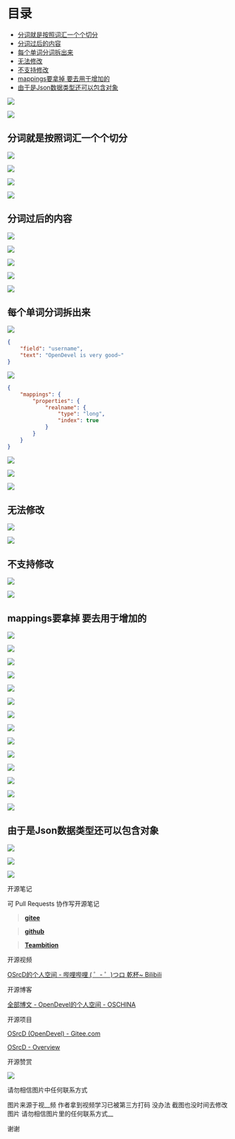 # 目录

  * [分词就是按照词汇一个个切分](#分词就是按照词汇一个个切分)
  * [分词过后的内容](#分词过后的内容)
  * [每个单词分词拆出来](#每个单词分词拆出来)
  * [无法修改](#无法修改)
  * [不支持修改](#不支持修改)
  * [mappings要拿掉 要去用于增加的](#mappings要拿掉-要去用于增加的)
  * [由于是Json数据类型还可以包含对象](#由于是json数据类型还可以包含对象)


![](https://tcs.teambition.net/storage/3121627d36153899ff8789bb4cf8530edcaa?Signature=eyJhbGciOiJIUzI1NiIsInR5cCI6IkpXVCJ9.eyJBcHBJRCI6IjU5Mzc3MGZmODM5NjMyMDAyZTAzNThmMSIsIl9hcHBJZCI6IjU5Mzc3MGZmODM5NjMyMDAyZTAzNThmMSIsIl9vcmdhbml6YXRpb25JZCI6IiIsImV4cCI6MTYxMDQ0MzIwMCwiaWF0IjoxNjA5ODM4NDAwLCJyZXNvdXJjZSI6Ii9zdG9yYWdlLzMxMjE2MjdkMzYxNTM4OTlmZjg3ODliYjRjZjg1MzBlZGNhYSJ9.ak28zEX-pQDe3yfhErMLfhD8VMG4H01SMT2xUREkvMg&download=image.png "")

![](https://tcs.teambition.net/storage/3121c4456b028822e9b80b33b96c17e319af?Signature=eyJhbGciOiJIUzI1NiIsInR5cCI6IkpXVCJ9.eyJBcHBJRCI6IjU5Mzc3MGZmODM5NjMyMDAyZTAzNThmMSIsIl9hcHBJZCI6IjU5Mzc3MGZmODM5NjMyMDAyZTAzNThmMSIsIl9vcmdhbml6YXRpb25JZCI6IiIsImV4cCI6MTYxMDQ0MzIwMCwiaWF0IjoxNjA5ODM4NDAwLCJyZXNvdXJjZSI6Ii9zdG9yYWdlLzMxMjFjNDQ1NmIwMjg4MjJlOWI4MGIzM2I5NmMxN2UzMTlhZiJ9.-Rrgf0Gm6GRoE1WwlVDSPdlo218V_ySelfN96LIb9IE&download=image.png "")

## 分词就是按照词汇一个个切分

![](https://tcs.teambition.net/storage/312139020fb6518720f93940984acd6b5137?Signature=eyJhbGciOiJIUzI1NiIsInR5cCI6IkpXVCJ9.eyJBcHBJRCI6IjU5Mzc3MGZmODM5NjMyMDAyZTAzNThmMSIsIl9hcHBJZCI6IjU5Mzc3MGZmODM5NjMyMDAyZTAzNThmMSIsIl9vcmdhbml6YXRpb25JZCI6IiIsImV4cCI6MTYxMDQ0MzIwMCwiaWF0IjoxNjA5ODM4NDAwLCJyZXNvdXJjZSI6Ii9zdG9yYWdlLzMxMjEzOTAyMGZiNjUxODcyMGY5Mzk0MDk4NGFjZDZiNTEzNyJ9.rp4MGgwuHfMKA6y-eCXqzqUYcZFAtppJ_BB8mKk39AA&download=image.png "")

![](https://tcs.teambition.net/storage/3121fd52e07e9a5173927fb1e18f57682cff?Signature=eyJhbGciOiJIUzI1NiIsInR5cCI6IkpXVCJ9.eyJBcHBJRCI6IjU5Mzc3MGZmODM5NjMyMDAyZTAzNThmMSIsIl9hcHBJZCI6IjU5Mzc3MGZmODM5NjMyMDAyZTAzNThmMSIsIl9vcmdhbml6YXRpb25JZCI6IiIsImV4cCI6MTYxMDQ0MzIwMCwiaWF0IjoxNjA5ODM4NDAwLCJyZXNvdXJjZSI6Ii9zdG9yYWdlLzMxMjFmZDUyZTA3ZTlhNTE3MzkyN2ZiMWUxOGY1NzY4MmNmZiJ9.ChECDThoDdvtcFSpzXs_59IgwTMU0KS-NlFRp4EEjIA&download=image.png "")

![](https://tcs.teambition.net/storage/3121e5477bc2f2d5e08c4948681930cd5bce?Signature=eyJhbGciOiJIUzI1NiIsInR5cCI6IkpXVCJ9.eyJBcHBJRCI6IjU5Mzc3MGZmODM5NjMyMDAyZTAzNThmMSIsIl9hcHBJZCI6IjU5Mzc3MGZmODM5NjMyMDAyZTAzNThmMSIsIl9vcmdhbml6YXRpb25JZCI6IiIsImV4cCI6MTYxMDQ0MzIwMCwiaWF0IjoxNjA5ODM4NDAwLCJyZXNvdXJjZSI6Ii9zdG9yYWdlLzMxMjFlNTQ3N2JjMmYyZDVlMDhjNDk0ODY4MTkzMGNkNWJjZSJ9._xWUeoT3ZBqyXzUyzP95HBI1MDKU90Lo7nvpAYEojTY&download=image.png "")



![](https://tcs.teambition.net/storage/3121152fee9d04f03e38b0ce4bd0919544d8?Signature=eyJhbGciOiJIUzI1NiIsInR5cCI6IkpXVCJ9.eyJBcHBJRCI6IjU5Mzc3MGZmODM5NjMyMDAyZTAzNThmMSIsIl9hcHBJZCI6IjU5Mzc3MGZmODM5NjMyMDAyZTAzNThmMSIsIl9vcmdhbml6YXRpb25JZCI6IiIsImV4cCI6MTYxMDQ0MzIwMCwiaWF0IjoxNjA5ODM4NDAwLCJyZXNvdXJjZSI6Ii9zdG9yYWdlLzMxMjExNTJmZWU5ZDA0ZjAzZTM4YjBjZTRiZDA5MTk1NDRkOCJ9.AWtm4AmmJqA8u3ZlIDce6F2b5Ybqdp7azbZk2RwBCwc&download=image.png "")

## 分词过后的内容

![](https://tcs.teambition.net/storage/3121dca88f0d96f152ed57cf6aa2cbba86a7?Signature=eyJhbGciOiJIUzI1NiIsInR5cCI6IkpXVCJ9.eyJBcHBJRCI6IjU5Mzc3MGZmODM5NjMyMDAyZTAzNThmMSIsIl9hcHBJZCI6IjU5Mzc3MGZmODM5NjMyMDAyZTAzNThmMSIsIl9vcmdhbml6YXRpb25JZCI6IiIsImV4cCI6MTYxMDQ0MzIwMCwiaWF0IjoxNjA5ODM4NDAwLCJyZXNvdXJjZSI6Ii9zdG9yYWdlLzMxMjFkY2E4OGYwZDk2ZjE1MmVkNTdjZjZhYTJjYmJhODZhNyJ9.2t_3s8zAHQa-xFBfWFaFnWySsY1WqenWM57gKi2C1N8&download=image.png "")

![](https://tcs.teambition.net/storage/31211c4e54468d5e788de191b634ab2b5f7a?Signature=eyJhbGciOiJIUzI1NiIsInR5cCI6IkpXVCJ9.eyJBcHBJRCI6IjU5Mzc3MGZmODM5NjMyMDAyZTAzNThmMSIsIl9hcHBJZCI6IjU5Mzc3MGZmODM5NjMyMDAyZTAzNThmMSIsIl9vcmdhbml6YXRpb25JZCI6IiIsImV4cCI6MTYxMDQ0MzIwMCwiaWF0IjoxNjA5ODM4NDAwLCJyZXNvdXJjZSI6Ii9zdG9yYWdlLzMxMjExYzRlNTQ0NjhkNWU3ODhkZTE5MWI2MzRhYjJiNWY3YSJ9.N9Ha8c7EvQG-wg0NlbufAvOPhBkAEsUwzvZXIzCPkNM&download=image.png "")

![](https://tcs.teambition.net/storage/31219e500e832b1339f0f1d12806479f6d04?Signature=eyJhbGciOiJIUzI1NiIsInR5cCI6IkpXVCJ9.eyJBcHBJRCI6IjU5Mzc3MGZmODM5NjMyMDAyZTAzNThmMSIsIl9hcHBJZCI6IjU5Mzc3MGZmODM5NjMyMDAyZTAzNThmMSIsIl9vcmdhbml6YXRpb25JZCI6IiIsImV4cCI6MTYxMDQ0MzIwMCwiaWF0IjoxNjA5ODM4NDAwLCJyZXNvdXJjZSI6Ii9zdG9yYWdlLzMxMjE5ZTUwMGU4MzJiMTMzOWYwZjFkMTI4MDY0NzlmNmQwNCJ9.oxupqxLaJapas4e6PpKVDPFJsAZT6z0LudaAzkXZWls&download=image.png "")

![](https://tcs.teambition.net/storage/31216e81162f60d60f40f1f379125127a8b3?Signature=eyJhbGciOiJIUzI1NiIsInR5cCI6IkpXVCJ9.eyJBcHBJRCI6IjU5Mzc3MGZmODM5NjMyMDAyZTAzNThmMSIsIl9hcHBJZCI6IjU5Mzc3MGZmODM5NjMyMDAyZTAzNThmMSIsIl9vcmdhbml6YXRpb25JZCI6IiIsImV4cCI6MTYxMDQ0MzIwMCwiaWF0IjoxNjA5ODM4NDAwLCJyZXNvdXJjZSI6Ii9zdG9yYWdlLzMxMjE2ZTgxMTYyZjYwZDYwZjQwZjFmMzc5MTI1MTI3YThiMyJ9.W2Co808mykB5FP8gZPv4GMpta6jie99QiMOdiQ8KjZ4&download=image.png "")

![](https://tcs.teambition.net/storage/3121765291953dd424e4525c5674b899a859?Signature=eyJhbGciOiJIUzI1NiIsInR5cCI6IkpXVCJ9.eyJBcHBJRCI6IjU5Mzc3MGZmODM5NjMyMDAyZTAzNThmMSIsIl9hcHBJZCI6IjU5Mzc3MGZmODM5NjMyMDAyZTAzNThmMSIsIl9vcmdhbml6YXRpb25JZCI6IiIsImV4cCI6MTYxMDQ0MzIwMCwiaWF0IjoxNjA5ODM4NDAwLCJyZXNvdXJjZSI6Ii9zdG9yYWdlLzMxMjE3NjUyOTE5NTNkZDQyNGU0NTI1YzU2NzRiODk5YTg1OSJ9.MdFm8KB15728yghjkVFc2L20upE8PsE9d-Vdzq9viuc&download=image.png "")

## 每个单词分词拆出来

![](https://tcs.teambition.net/storage/31219c61ef733e38c4a992963a0760cfa0ed?Signature=eyJhbGciOiJIUzI1NiIsInR5cCI6IkpXVCJ9.eyJBcHBJRCI6IjU5Mzc3MGZmODM5NjMyMDAyZTAzNThmMSIsIl9hcHBJZCI6IjU5Mzc3MGZmODM5NjMyMDAyZTAzNThmMSIsIl9vcmdhbml6YXRpb25JZCI6IiIsImV4cCI6MTYxMDQ0MzIwMCwiaWF0IjoxNjA5ODM4NDAwLCJyZXNvdXJjZSI6Ii9zdG9yYWdlLzMxMjE5YzYxZWY3MzNlMzhjNGE5OTI5NjNhMDc2MGNmYTBlZCJ9.sX_aZ0_5UScl60xfhEvTDjzAlL2Gyrqfjtx7xXc_bXo&download=image.png "")

```json
{
    "field": "username",
    "text": "OpenDevel is very good~"
}

```



![](https://tcs.teambition.net/storage/3121ca72bc1463526e27a5c5119cf32c3f1e?Signature=eyJhbGciOiJIUzI1NiIsInR5cCI6IkpXVCJ9.eyJBcHBJRCI6IjU5Mzc3MGZmODM5NjMyMDAyZTAzNThmMSIsIl9hcHBJZCI6IjU5Mzc3MGZmODM5NjMyMDAyZTAzNThmMSIsIl9vcmdhbml6YXRpb25JZCI6IiIsImV4cCI6MTYxMDQ0MzIwMCwiaWF0IjoxNjA5ODM4NDAwLCJyZXNvdXJjZSI6Ii9zdG9yYWdlLzMxMjFjYTcyYmMxNDYzNTI2ZTI3YTVjNTExOWNmMzJjM2YxZSJ9.4wPn0WxxUIRXv_3ykr93QE6KfTh5GMaCeOfl9-Ep7KU&download=image.png "")

```json
{
    "mappings": {
        "properties": {
            "realname": {
                "type": "long",
                "index": true
            }
        }
    }
}
```

![](https://tcs.teambition.net/storage/31217babf5f31262c2585074135c8e07d810?Signature=eyJhbGciOiJIUzI1NiIsInR5cCI6IkpXVCJ9.eyJBcHBJRCI6IjU5Mzc3MGZmODM5NjMyMDAyZTAzNThmMSIsIl9hcHBJZCI6IjU5Mzc3MGZmODM5NjMyMDAyZTAzNThmMSIsIl9vcmdhbml6YXRpb25JZCI6IiIsImV4cCI6MTYxMDQ0MzIwMCwiaWF0IjoxNjA5ODM4NDAwLCJyZXNvdXJjZSI6Ii9zdG9yYWdlLzMxMjE3YmFiZjVmMzEyNjJjMjU4NTA3NDEzNWM4ZTA3ZDgxMCJ9._4fEQp-gt1OYa0Gj1x-FMiO6YyvWoRiZVHlmttQ-xVc&download=image.png "")

![](https://tcs.teambition.net/storage/31217cb0c645c342e8a5ae18f1ff958a4192?Signature=eyJhbGciOiJIUzI1NiIsInR5cCI6IkpXVCJ9.eyJBcHBJRCI6IjU5Mzc3MGZmODM5NjMyMDAyZTAzNThmMSIsIl9hcHBJZCI6IjU5Mzc3MGZmODM5NjMyMDAyZTAzNThmMSIsIl9vcmdhbml6YXRpb25JZCI6IiIsImV4cCI6MTYxMDQ0MzIwMCwiaWF0IjoxNjA5ODM4NDAwLCJyZXNvdXJjZSI6Ii9zdG9yYWdlLzMxMjE3Y2IwYzY0NWMzNDJlOGE1YWUxOGYxZmY5NThhNDE5MiJ9.LkMH_HZOxopN91mXVxDn3KH23aIpwttnYEzBFh5vkr0&download=image.png "")

![](https://tcs.teambition.net/storage/312147d7467ac88c74808782adf06803725a?Signature=eyJhbGciOiJIUzI1NiIsInR5cCI6IkpXVCJ9.eyJBcHBJRCI6IjU5Mzc3MGZmODM5NjMyMDAyZTAzNThmMSIsIl9hcHBJZCI6IjU5Mzc3MGZmODM5NjMyMDAyZTAzNThmMSIsIl9vcmdhbml6YXRpb25JZCI6IiIsImV4cCI6MTYxMDQ0MzIwMCwiaWF0IjoxNjA5ODM4NDAwLCJyZXNvdXJjZSI6Ii9zdG9yYWdlLzMxMjE0N2Q3NDY3YWM4OGM3NDgwODc4MmFkZjA2ODAzNzI1YSJ9.fUhknujoKTKOYVDEVWVZUEJjWeMBDpLS3_g4jBbGJ3w&download=image.png "")

## 无法修改

![](https://tcs.teambition.net/storage/3121bc3d812efaca9dcddd5091df1b8a1ce7?Signature=eyJhbGciOiJIUzI1NiIsInR5cCI6IkpXVCJ9.eyJBcHBJRCI6IjU5Mzc3MGZmODM5NjMyMDAyZTAzNThmMSIsIl9hcHBJZCI6IjU5Mzc3MGZmODM5NjMyMDAyZTAzNThmMSIsIl9vcmdhbml6YXRpb25JZCI6IiIsImV4cCI6MTYxMDQ0MzIwMCwiaWF0IjoxNjA5ODM4NDAwLCJyZXNvdXJjZSI6Ii9zdG9yYWdlLzMxMjFiYzNkODEyZWZhY2E5ZGNkZGQ1MDkxZGYxYjhhMWNlNyJ9.3SMRPgn-zU-W6aS3i13p2EQ7PFZ_PTh6o2TfkpYT7JA&download=image.png "")

![](https://tcs.teambition.net/storage/31215c5f829790af38a3daad66e964fe221a?Signature=eyJhbGciOiJIUzI1NiIsInR5cCI6IkpXVCJ9.eyJBcHBJRCI6IjU5Mzc3MGZmODM5NjMyMDAyZTAzNThmMSIsIl9hcHBJZCI6IjU5Mzc3MGZmODM5NjMyMDAyZTAzNThmMSIsIl9vcmdhbml6YXRpb25JZCI6IiIsImV4cCI6MTYxMDQ0MzIwMCwiaWF0IjoxNjA5ODM4NDAwLCJyZXNvdXJjZSI6Ii9zdG9yYWdlLzMxMjE1YzVmODI5NzkwYWYzOGEzZGFhZDY2ZTk2NGZlMjIxYSJ9.tuwoAVjR3LMpKpEuWrZpYSapjcSP-j1WsVO94qHQ6xQ&download=image.png "")

## 不支持修改

![](https://tcs.teambition.net/storage/312146421b4b03e35edc630ccccb0010d178?Signature=eyJhbGciOiJIUzI1NiIsInR5cCI6IkpXVCJ9.eyJBcHBJRCI6IjU5Mzc3MGZmODM5NjMyMDAyZTAzNThmMSIsIl9hcHBJZCI6IjU5Mzc3MGZmODM5NjMyMDAyZTAzNThmMSIsIl9vcmdhbml6YXRpb25JZCI6IiIsImV4cCI6MTYxMDQ0MzIwMCwiaWF0IjoxNjA5ODM4NDAwLCJyZXNvdXJjZSI6Ii9zdG9yYWdlLzMxMjE0NjQyMWI0YjAzZTM1ZWRjNjMwY2NjY2IwMDEwZDE3OCJ9.PjQi64hpq7xzABpKSKhCtExkghhfQM8L1d1d7sAfaJU&download=image.png "")

![](https://tcs.teambition.net/storage/3121dce4fe55414c0bd3c73ef1a9f0f8c494?Signature=eyJhbGciOiJIUzI1NiIsInR5cCI6IkpXVCJ9.eyJBcHBJRCI6IjU5Mzc3MGZmODM5NjMyMDAyZTAzNThmMSIsIl9hcHBJZCI6IjU5Mzc3MGZmODM5NjMyMDAyZTAzNThmMSIsIl9vcmdhbml6YXRpb25JZCI6IiIsImV4cCI6MTYxMDQ0MzIwMCwiaWF0IjoxNjA5ODM4NDAwLCJyZXNvdXJjZSI6Ii9zdG9yYWdlLzMxMjFkY2U0ZmU1NTQxNGMwYmQzYzczZWYxYTlmMGY4YzQ5NCJ9._Nz-99H1o8S3aWegHhbrcBfZGuscl2XaZE0J4TpetZw&download=image.png "")

## mappings要拿掉 要去用于增加的

![](https://tcs.teambition.net/storage/3121d232daca5a2a6a5bb12d2fa3569810b8?Signature=eyJhbGciOiJIUzI1NiIsInR5cCI6IkpXVCJ9.eyJBcHBJRCI6IjU5Mzc3MGZmODM5NjMyMDAyZTAzNThmMSIsIl9hcHBJZCI6IjU5Mzc3MGZmODM5NjMyMDAyZTAzNThmMSIsIl9vcmdhbml6YXRpb25JZCI6IiIsImV4cCI6MTYxMDQ0MzIwMCwiaWF0IjoxNjA5ODM4NDAwLCJyZXNvdXJjZSI6Ii9zdG9yYWdlLzMxMjFkMjMyZGFjYTVhMmE2YTViYjEyZDJmYTM1Njk4MTBiOCJ9.u5wgzOv4kIkmYS5fxGvlJ-3S9wfHW6muvE1JMQ_D8AQ&download=image.png "")

![](https://tcs.teambition.net/storage/312114e18ce3c28a9c53a7b7a38b059503ad?Signature=eyJhbGciOiJIUzI1NiIsInR5cCI6IkpXVCJ9.eyJBcHBJRCI6IjU5Mzc3MGZmODM5NjMyMDAyZTAzNThmMSIsIl9hcHBJZCI6IjU5Mzc3MGZmODM5NjMyMDAyZTAzNThmMSIsIl9vcmdhbml6YXRpb25JZCI6IiIsImV4cCI6MTYxMDQ0MzIwMCwiaWF0IjoxNjA5ODM4NDAwLCJyZXNvdXJjZSI6Ii9zdG9yYWdlLzMxMjExNGUxOGNlM2MyOGE5YzUzYTdiN2EzOGIwNTk1MDNhZCJ9.RduK4JseNaKlWLuK_rDSa-TB2D2VBpJsCAbuVNfd9rc&download=image.png "")

![](https://tcs.teambition.net/storage/312144632f0f09c953ea599c8f56c7d77cb3?Signature=eyJhbGciOiJIUzI1NiIsInR5cCI6IkpXVCJ9.eyJBcHBJRCI6IjU5Mzc3MGZmODM5NjMyMDAyZTAzNThmMSIsIl9hcHBJZCI6IjU5Mzc3MGZmODM5NjMyMDAyZTAzNThmMSIsIl9vcmdhbml6YXRpb25JZCI6IiIsImV4cCI6MTYxMDQ0MzIwMCwiaWF0IjoxNjA5ODM4NDAwLCJyZXNvdXJjZSI6Ii9zdG9yYWdlLzMxMjE0NDYzMmYwZjA5Yzk1M2VhNTk5YzhmNTZjN2Q3N2NiMyJ9.ReIQ6Wuti18QEr_Sgg7Kk30TcmNjH_JW7beuiy1-JHs&download=image.png "")

![](https://tcs.teambition.net/storage/31218d82b451ee78b68db262eb75fae0f7c1?Signature=eyJhbGciOiJIUzI1NiIsInR5cCI6IkpXVCJ9.eyJBcHBJRCI6IjU5Mzc3MGZmODM5NjMyMDAyZTAzNThmMSIsIl9hcHBJZCI6IjU5Mzc3MGZmODM5NjMyMDAyZTAzNThmMSIsIl9vcmdhbml6YXRpb25JZCI6IiIsImV4cCI6MTYxMDQ0MzIwMCwiaWF0IjoxNjA5ODM4NDAwLCJyZXNvdXJjZSI6Ii9zdG9yYWdlLzMxMjE4ZDgyYjQ1MWVlNzhiNjhkYjI2MmViNzVmYWUwZjdjMSJ9.1foozMdkMgOsMCFgKzAdRP_jFW4ZQ9DSpieiQ9PZb2k&download=image.png "")

![](https://tcs.teambition.net/storage/3121ff1312c5680c27fbb86a91dfe56d3b5a?Signature=eyJhbGciOiJIUzI1NiIsInR5cCI6IkpXVCJ9.eyJBcHBJRCI6IjU5Mzc3MGZmODM5NjMyMDAyZTAzNThmMSIsIl9hcHBJZCI6IjU5Mzc3MGZmODM5NjMyMDAyZTAzNThmMSIsIl9vcmdhbml6YXRpb25JZCI6IiIsImV4cCI6MTYxMDQ0MzIwMCwiaWF0IjoxNjA5ODM4NDAwLCJyZXNvdXJjZSI6Ii9zdG9yYWdlLzMxMjFmZjEzMTJjNTY4MGMyN2ZiYjg2YTkxZGZlNTZkM2I1YSJ9.XdU5BQhrEmLHSe9quegIkVL_GRROzoUXLfbtx7TTfEM&download=image.png "")

![](https://tcs.teambition.net/storage/3121cc8247a0e183d91e082bda7e5d3da772?Signature=eyJhbGciOiJIUzI1NiIsInR5cCI6IkpXVCJ9.eyJBcHBJRCI6IjU5Mzc3MGZmODM5NjMyMDAyZTAzNThmMSIsIl9hcHBJZCI6IjU5Mzc3MGZmODM5NjMyMDAyZTAzNThmMSIsIl9vcmdhbml6YXRpb25JZCI6IiIsImV4cCI6MTYxMDQ0MzIwMCwiaWF0IjoxNjA5ODM4NDAwLCJyZXNvdXJjZSI6Ii9zdG9yYWdlLzMxMjFjYzgyNDdhMGUxODNkOTFlMDgyYmRhN2U1ZDNkYTc3MiJ9.2GLbVrVF0TqCwNDvwqc5f2a1IUwzsiWoJCaEkMHPmXM&download=image.png "")

![](https://tcs.teambition.net/storage/31219aecbc1f0f9a1a3422526694e9f6c3e4?Signature=eyJhbGciOiJIUzI1NiIsInR5cCI6IkpXVCJ9.eyJBcHBJRCI6IjU5Mzc3MGZmODM5NjMyMDAyZTAzNThmMSIsIl9hcHBJZCI6IjU5Mzc3MGZmODM5NjMyMDAyZTAzNThmMSIsIl9vcmdhbml6YXRpb25JZCI6IiIsImV4cCI6MTYxMDQ0MzIwMCwiaWF0IjoxNjA5ODM4NDAwLCJyZXNvdXJjZSI6Ii9zdG9yYWdlLzMxMjE5YWVjYmMxZjBmOWExYTM0MjI1MjY2OTRlOWY2YzNlNCJ9.0U2nmQ91bZBRXjC8M0k8rHreNPbIlJL2-KKyj6I8rBM&download=image.png "")

![](https://tcs.teambition.net/storage/312122283abae173fd319daa8028c6707d2b?Signature=eyJhbGciOiJIUzI1NiIsInR5cCI6IkpXVCJ9.eyJBcHBJRCI6IjU5Mzc3MGZmODM5NjMyMDAyZTAzNThmMSIsIl9hcHBJZCI6IjU5Mzc3MGZmODM5NjMyMDAyZTAzNThmMSIsIl9vcmdhbml6YXRpb25JZCI6IiIsImV4cCI6MTYxMDQ0MzIwMCwiaWF0IjoxNjA5ODM4NDAwLCJyZXNvdXJjZSI6Ii9zdG9yYWdlLzMxMjEyMjI4M2FiYWUxNzNmZDMxOWRhYTgwMjhjNjcwN2QyYiJ9.WqGPQP9sKot9fc56WBS8iaee8FBU9pVn3vwoFueMgwY&download=image.png "")

![](https://tcs.teambition.net/storage/31210ad31a5bc08d325a265079fe398c68ee?Signature=eyJhbGciOiJIUzI1NiIsInR5cCI6IkpXVCJ9.eyJBcHBJRCI6IjU5Mzc3MGZmODM5NjMyMDAyZTAzNThmMSIsIl9hcHBJZCI6IjU5Mzc3MGZmODM5NjMyMDAyZTAzNThmMSIsIl9vcmdhbml6YXRpb25JZCI6IiIsImV4cCI6MTYxMDQ0MzIwMCwiaWF0IjoxNjA5ODM4NDAwLCJyZXNvdXJjZSI6Ii9zdG9yYWdlLzMxMjEwYWQzMWE1YmMwOGQzMjVhMjY1MDc5ZmUzOThjNjhlZSJ9.BrGuz4pQT4nBv0-kPA0I5OBx-2T2l4kPiemZXG3yBxA&download=image.png "")

![](https://tcs.teambition.net/storage/31210ddf81e16c46b1338ce4c31616772e3b?Signature=eyJhbGciOiJIUzI1NiIsInR5cCI6IkpXVCJ9.eyJBcHBJRCI6IjU5Mzc3MGZmODM5NjMyMDAyZTAzNThmMSIsIl9hcHBJZCI6IjU5Mzc3MGZmODM5NjMyMDAyZTAzNThmMSIsIl9vcmdhbml6YXRpb25JZCI6IiIsImV4cCI6MTYxMDQ0MzIwMCwiaWF0IjoxNjA5ODM4NDAwLCJyZXNvdXJjZSI6Ii9zdG9yYWdlLzMxMjEwZGRmODFlMTZjNDZiMTMzOGNlNGMzMTYxNjc3MmUzYiJ9.Q_hUH5spi6K9Y-yOooGwQ57__ct9FBDyREIuC5fH9SA&download=image.png "")

![](https://tcs.teambition.net/storage/3121aa934b75315667fe947a4db4daf1394a?Signature=eyJhbGciOiJIUzI1NiIsInR5cCI6IkpXVCJ9.eyJBcHBJRCI6IjU5Mzc3MGZmODM5NjMyMDAyZTAzNThmMSIsIl9hcHBJZCI6IjU5Mzc3MGZmODM5NjMyMDAyZTAzNThmMSIsIl9vcmdhbml6YXRpb25JZCI6IiIsImV4cCI6MTYxMDQ0MzIwMCwiaWF0IjoxNjA5ODM4NDAwLCJyZXNvdXJjZSI6Ii9zdG9yYWdlLzMxMjFhYTkzNGI3NTMxNTY2N2ZlOTQ3YTRkYjRkYWYxMzk0YSJ9.7CYvzj7PC0cHaHeprUcBVr5dtmoC3_nG9PcIJ0pL51w&download=image.png "")

![](https://tcs.teambition.net/storage/3121e5faffa605baf3608158ce165f0416ab?Signature=eyJhbGciOiJIUzI1NiIsInR5cCI6IkpXVCJ9.eyJBcHBJRCI6IjU5Mzc3MGZmODM5NjMyMDAyZTAzNThmMSIsIl9hcHBJZCI6IjU5Mzc3MGZmODM5NjMyMDAyZTAzNThmMSIsIl9vcmdhbml6YXRpb25JZCI6IiIsImV4cCI6MTYxMDQ0MzIwMCwiaWF0IjoxNjA5ODM4NDAwLCJyZXNvdXJjZSI6Ii9zdG9yYWdlLzMxMjFlNWZhZmZhNjA1YmFmMzYwODE1OGNlMTY1ZjA0MTZhYiJ9.eDJPvwKaksQGs5s6QqXSmqR6nCPPElsBNW0zUA5uvik&download=image.png "")

![](https://tcs.teambition.net/storage/3121a032d4fd839c8ae7bb23f234d8f76cf5?Signature=eyJhbGciOiJIUzI1NiIsInR5cCI6IkpXVCJ9.eyJBcHBJRCI6IjU5Mzc3MGZmODM5NjMyMDAyZTAzNThmMSIsIl9hcHBJZCI6IjU5Mzc3MGZmODM5NjMyMDAyZTAzNThmMSIsIl9vcmdhbml6YXRpb25JZCI6IiIsImV4cCI6MTYxMDQ0MzIwMCwiaWF0IjoxNjA5ODM4NDAwLCJyZXNvdXJjZSI6Ii9zdG9yYWdlLzMxMjFhMDMyZDRmZDgzOWM4YWU3YmIyM2YyMzRkOGY3NmNmNSJ9.o6TE_hhpzeveTYQ-X2La9jamTMDDuj_7rcgYKCXK2Yk&download=image.png "")

![](https://tcs.teambition.net/storage/31210b85bd48f992ff302070df720781d6be?Signature=eyJhbGciOiJIUzI1NiIsInR5cCI6IkpXVCJ9.eyJBcHBJRCI6IjU5Mzc3MGZmODM5NjMyMDAyZTAzNThmMSIsIl9hcHBJZCI6IjU5Mzc3MGZmODM5NjMyMDAyZTAzNThmMSIsIl9vcmdhbml6YXRpb25JZCI6IiIsImV4cCI6MTYxMDQ0MzIwMCwiaWF0IjoxNjA5ODM4NDAwLCJyZXNvdXJjZSI6Ii9zdG9yYWdlLzMxMjEwYjg1YmQ0OGY5OTJmZjMwMjA3MGRmNzIwNzgxZDZiZSJ9.X9XnmSdcfAv0_HrLSPqPVlu0PSLseMqJzIntHjtb7T8&download=image.png "")

## 由于是Json数据类型还可以包含对象

![](https://tcs.teambition.net/storage/31210ce2946991dfd47eacffe54efcafe6cd?Signature=eyJhbGciOiJIUzI1NiIsInR5cCI6IkpXVCJ9.eyJBcHBJRCI6IjU5Mzc3MGZmODM5NjMyMDAyZTAzNThmMSIsIl9hcHBJZCI6IjU5Mzc3MGZmODM5NjMyMDAyZTAzNThmMSIsIl9vcmdhbml6YXRpb25JZCI6IiIsImV4cCI6MTYxMDQ0MzIwMCwiaWF0IjoxNjA5ODM4NDAwLCJyZXNvdXJjZSI6Ii9zdG9yYWdlLzMxMjEwY2UyOTQ2OTkxZGZkNDdlYWNmZmU1NGVmY2FmZTZjZCJ9.DgiIkRMg1Is01rskBRkO_i5MbDp76oZ1kAxG5nPkSRo&download=image.png "")

![](https://tcs.teambition.net/storage/31216667983a73d1a551e48768eeb0ebb1ab?Signature=eyJhbGciOiJIUzI1NiIsInR5cCI6IkpXVCJ9.eyJBcHBJRCI6IjU5Mzc3MGZmODM5NjMyMDAyZTAzNThmMSIsIl9hcHBJZCI6IjU5Mzc3MGZmODM5NjMyMDAyZTAzNThmMSIsIl9vcmdhbml6YXRpb25JZCI6IiIsImV4cCI6MTYxMDQ0MzIwMCwiaWF0IjoxNjA5ODM4NDAwLCJyZXNvdXJjZSI6Ii9zdG9yYWdlLzMxMjE2NjY3OTgzYTczZDFhNTUxZTQ4NzY4ZWViMGViYjFhYiJ9.IgIsUeXB_qa4i0aUkUWNivlAb_w8rlzSW-Gf8NQwZxc&download=image.png "")

![](https://tcs.teambition.net/storage/312160074623b6ea17da30fe3fb593aee068?Signature=eyJhbGciOiJIUzI1NiIsInR5cCI6IkpXVCJ9.eyJBcHBJRCI6IjU5Mzc3MGZmODM5NjMyMDAyZTAzNThmMSIsIl9hcHBJZCI6IjU5Mzc3MGZmODM5NjMyMDAyZTAzNThmMSIsIl9vcmdhbml6YXRpb25JZCI6IiIsImV4cCI6MTYxMDQ0MzIwMCwiaWF0IjoxNjA5ODM4NDAwLCJyZXNvdXJjZSI6Ii9zdG9yYWdlLzMxMjE2MDA3NDYyM2I2ZWExN2RhMzBmZTNmYjU5M2FlZTA2OCJ9.SjK4KC_qyAeACsu0VW7OnHKmTu40rAsgko8L_pNHTpk&download=image.png "")

开源笔记

可 Pull Requests 协作写开源笔记

> [__gitee__](https://gitee.com/opendevel/java-for-linux)

> [__github__](https://github.com/OSrcD/java-for-linux)

> [__Teambition__](https://tburl.in/lPhmsyaa)

开源视频

[OSrcD的个人空间 - 哔哩哔哩 ( ゜- ゜)つロ 乾杯~ Bilibili](https://space.bilibili.com/77266754)

开源博客

[全部博文 - OpenDevel的个人空间 - OSCHINA](https://my.oschina.net/u/4675154?tab=newest&catalogId=0)

开源项目

[OSrcD (OpenDevel) - Gitee.com](https://gitee.com/OpenDevel)

[OSrcD - Overview](https://github.com/OSrcD)

开源赞赏

![](https://tcs.teambition.net/storage/3121aed56e96d914e1046f3b498b493ce232?Signature=eyJhbGciOiJIUzI1NiIsInR5cCI6IkpXVCJ9.eyJBcHBJRCI6IjU5Mzc3MGZmODM5NjMyMDAyZTAzNThmMSIsIl9hcHBJZCI6IjU5Mzc3MGZmODM5NjMyMDAyZTAzNThmMSIsIl9vcmdhbml6YXRpb25JZCI6IiIsImV4cCI6MTYxMDQ0MzIwMCwiaWF0IjoxNjA5ODM4NDAwLCJyZXNvdXJjZSI6Ii9zdG9yYWdlLzMxMjFhZWQ1NmU5NmQ5MTRlMTA0NmYzYjQ5OGI0OTNjZTIzMiJ9.kSzYsU6njpQ-y9x6yDKKC81_tagvCD_2vIDa1V9CNeI&download=image.png "")

请勿相信图片中任何联系方式

图片来源于视__频 作者拿到视频学习已被第三方打码 没办法 截图也没时间去修改图片 请勿相信图片里的任何联系方式__

谢谢

